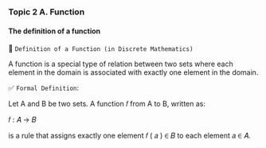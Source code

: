 ### Topic 2 A. Function

#### The definition of a function

📘 `Definition of a Function (in Discrete Mathematics)`

A function is a special type of relation between two sets where each element in the domain is associated with exactly one element in the domain.

✅ `Formal Definition`:

Let A and B be two sets. A function 𝑓 from A to B, written as:

𝑓 : 𝐴 → 𝐵

is a rule that assigns exactly one element 𝑓 ( 𝑎 ) ∈ 𝐵 to each element 𝑎 ∈ 𝐴.

